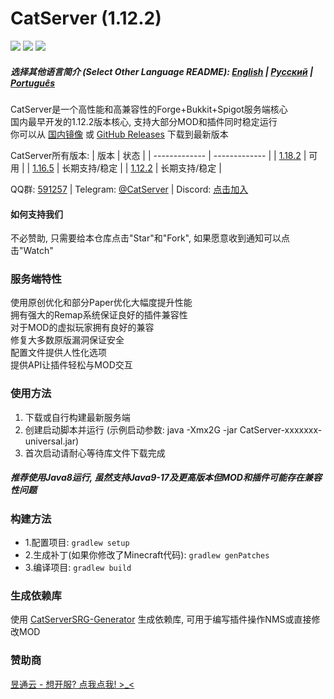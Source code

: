 # CatServer (1.12.2)
![](https://img.shields.io/badge/Minecraft-1.12.2-brightgreen.svg?colorB=469C00)
![](https://img.shields.io/badge/Forge-14.23.5.2860-brightgreen.svg?colorB=469C00)
![](https://img.shields.io/badge/Spigot-1.12.2-brightgreen.svg?colorB=469C00)

##### 选择其他语言简介 (Select Other Language README): [English](README_EN.md) | [Русский](README_RU.md) | [Português](README_BR.md)

CatServer是一个高性能和高兼容性的Forge+Bukkit+Spigot服务端核心<br>
国内最早开发的1.12.2版本核心, 支持大部分MOD和插件同时稳定运行<br>
你可以从 [国内镜像](https://catserver.moe/download/universal) 或 [GitHub Releases](https://github.com/Luohuayu/CatServer/releases) 下载到最新版本<br>

CatServer所有版本:
|     版本      |     状态      |
| ------------- | ------------- |
| [1.18.2](https://github.com/Luohuayu/CatServer/tree/1.18.2)  |  可用           |
| [1.16.5](https://github.com/Luohuayu/CatServer/tree/1.16.5)  |  长期支持/稳定  |
| [1.12.2](https://github.com/Luohuayu/CatServer/tree/1.12.2)  |  长期支持/稳定  |

QQ群: [591257](https://jq.qq.com/?_wv=1027&k=5B5aKkW) | Telegram: [@CatServer](https://t.me/CatServer) | Discord: [点击加入](https://discord.gg/wvBJN4d)

#### 如何支持我们
不必赞助, 只需要给本仓库点击"Star"和"Fork", 如果愿意收到通知可以点击"Watch"

### 服务端特性
使用原创优化和部分Paper优化大幅度提升性能<br>
拥有强大的Remap系统保证良好的插件兼容性<br>
对于MOD的虚拟玩家拥有良好的兼容<br>
修复大多数原版漏洞保证安全<br>
配置文件提供人性化选项<br>
提供API让插件轻松与MOD交互<br>

### 使用方法
1. 下载或自行构建最新服务端
2. 创建启动脚本并运行 (示例启动参数: java -Xmx2G -jar CatServer-xxxxxxx-universal.jar)
3. 首次启动请耐心等待库文件下载完成

##### 推荐使用Java8运行, 虽然支持Java9-17及更高版本但MOD和插件可能存在兼容性问题

### 构建方法
- 1.配置项目: `gradlew setup`<br>
- 2.生成补丁(如果你修改了Minecraft代码): `gradlew genPatches`
- 3.编译项目: `gradlew build`

### 生成依赖库
使用 [CatServerSRG-Generator](https://github.com/Luohuayu/CatServerSRG-Generator) 生成依赖库, 可用于编写插件操作NMS或直接修改MOD

### 赞助商
[昱通云 - 想开服? 点我点我! >_<](https://blog.ytonidc.com/2022/06/05/server-price/)

